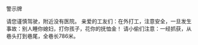 


警示牌

请您谨慎驾驶，附近没有医院。
亲爱的工友们：在外打工，注意安全，一旦发生事故：别人睡你媳妇，打你孩子，花你的抚恤金！
请小偷们注意：一经抓获，从巷头打到巷尾，全巷长786米。




